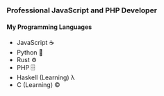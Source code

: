 ### Professional JavaScript and PHP Developer

#### My Programming Languages

- JavaScript ☕
- Python 🐍
- Rust ⚙️
- PHP 🗄️
- Haskell (Learning) λ
- C (Learning) ©️


<img src="http://github-readme-streak-stats.herokuapp.com/?user=morrig-n&theme=jolly&hide_border=true&date_format=M%20j%5B%2C%20Y%5D" alt=""/>
